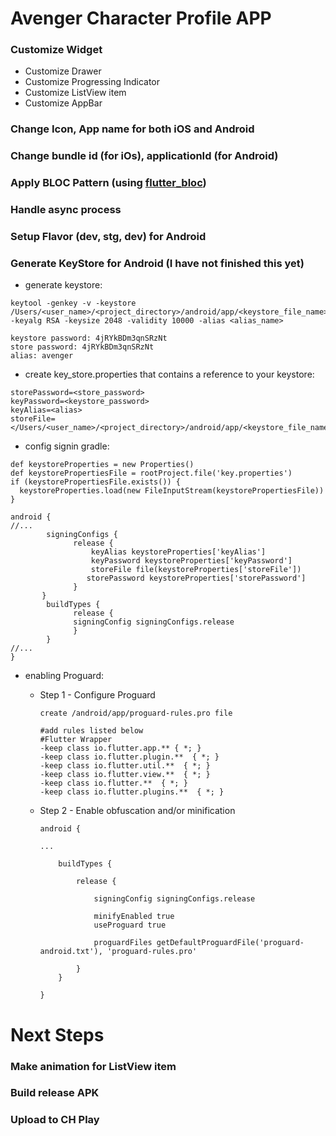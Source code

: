 # Avenger Character Profile APP



### Customize Widget

  - Customize Drawer
  - Customize Progressing Indicator
  - Customize ListView item
  - Customize AppBar
 
### Change Icon, App name for both iOS and Android
### Change bundle id (for iOs), applicationId (for Android)
### Apply BLOC Pattern (using [flutter_bloc](https://pub.dev/packages/flutter_bloc))
### Handle async process
### Setup Flavor (dev, stg, dev) for Android
### Generate KeyStore for Android (I have not finished this yet)
  - generate keystore:
  
  ```
  keytool -genkey -v -keystore /Users/<user_name>/<project_directory>/android/app/<keystore_file_name>.jks -keyalg RSA -keysize 2048 -validity 10000 -alias <alias_name>
  
  keystore password: 4jRYkBDm3qnSRzNt
  store password: 4jRYkBDm3qnSRzNt
  alias: avenger
  ```
  - create key_store.properties that contains a reference to your keystore:
  
  ```
  storePassword=<store_password>
  keyPassword=<keystore_password>
  keyAlias=<alias>
  storeFile=</Users/<user_name>/<project_directory>/android/app/<keystore_file_name>.jks>
  ```
  - config signin gradle:
  
  ```
  def keystoreProperties = new Properties()
  def keystorePropertiesFile = rootProject.file('key.properties')
  if (keystorePropertiesFile.exists()) {
    keystoreProperties.load(new FileInputStream(keystorePropertiesFile))
  }
  
  android {
  //...
		  signingConfigs {
		  		release {
	        		keyAlias keystoreProperties['keyAlias']
	        		keyPassword keystoreProperties['keyPassword']
	        		storeFile file(keystoreProperties['storeFile'])
			       storePassword keystoreProperties['storePassword']
	    		}
	     }
		  buildTypes {
		  		release {
		       	signingConfig signingConfigs.release
		    	}
		  }
  //...
  }
  ```
  - enabling Proguard:
  	- Step 1 - Configure Proguard
  
	  	```
	  	create /android/app/proguard-rules.pro file
	  	
	  	#add rules listed below
	  	#Flutter Wrapper
	  	-keep class io.flutter.app.** { *; }
	  	-keep class io.flutter.plugin.**  { *; }
	  	-keep class io.flutter.util.**  { *; }
	  	-keep class io.flutter.view.**  { *; }
	  	-keep class io.flutter.**  { *; }
	  	-keep class io.flutter.plugins.**  { *; }
	  	
	  	```
  	- Step 2 - Enable obfuscation and/or minification
		
		```
		android {

    	...

		    buildTypes {
		
		        release {
		
		            signingConfig signingConfigs.release
		
		            minifyEnabled true
		            useProguard true
		
		            proguardFiles getDefaultProguardFile('proguard-android.txt'), 'proguard-rules.pro'
		
		        }
		    }
		    
		}
		```
  	
# Next Steps
### Make animation for ListView item
### Build release APK
### Upload to CH Play
